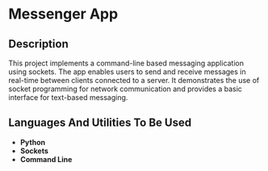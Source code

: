 <h1>Messenger App</h1>

<h2>Description</h2>
This project implements a command-line based messaging application using sockets. The app enables users to send and receive messages in real-time between clients connected to a server. It demonstrates the use of socket programming for network communication and provides a basic interface for text-based messaging.
<br />

<h2>Languages And Utilities To Be Used</h2>

- <b>Python</b> 
- <b>Sockets</b>
- <b>Command Line</b>

